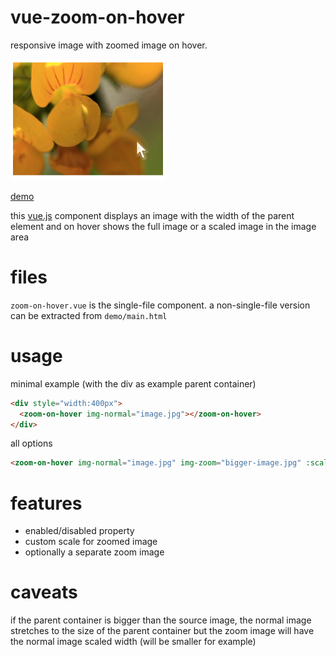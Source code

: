 # vue-zoom-on-hover
responsive image with zoomed image on hover.

![example image](demo/example.png?raw=true)

[demo](http://htmlpreview.github.io/?https://github.com/Intera/vue-zoom-on-hover/blob/master/demo/main.html)

this [vue.js](https://vuejs.org/) component displays an image with the width of the parent element and on hover shows the full image or a scaled image in the image area

# files
`zoom-on-hover.vue` is the single-file component. a non-single-file version can be extracted from `demo/main.html`

# usage
minimal example (with the div as example parent container)
```html
<div style="width:400px">
  <zoom-on-hover img-normal="image.jpg"></zoom-on-hover>
</div>
```

all options
```html
<zoom-on-hover img-normal="image.jpg" img-zoom="bigger-image.jpg" :scale="1.5" :disabled="true"></zoom-on-hover>
```

# features
* enabled/disabled property
* custom scale for zoomed image
* optionally a separate zoom image

# caveats
if the parent container is bigger than the source image, the normal image stretches to the size of the parent container but the zoom image will have the normal image scaled width (will be smaller for example)
